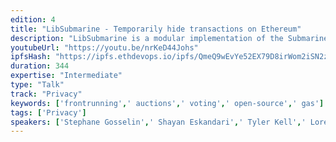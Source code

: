 ```yaml
---
edition: 4
title: "LibSubmarine - Temporarily hide transactions on Ethereum"
description: "LibSubmarine is a modular implementation of the Submarine Sends framework proposed by the team at IC3. While a standard commit-reveal scheme allows users to temporarily obfuscate data included in their transaction, Submarine Sends allow users to completely hide their transaction until revealed in a later block. Notable use cases include preventing frontrunning on DEXs, working sealed-bid auctions, and private voting with public tally. This is an open source and gas efficient implementation which anyone can add to their project. Built by the community, for the community. Slides: https://goo.gl/ncn3xG"
youtubeUrl: "https://youtu.be/nrKeD44Johs"
ipfsHash: "https://ipfs.ethdevops.io/ipfs/QmeQ9wEvYe52EX79D8irWom2iSN2ziAY7EM6wkfjDoCgfV?filename=LibSubmarine_-_Temporarily_hide_transactions_on_Ethereum_Devcon4-nrKeD44Johs.mp4"
duration: 344
expertise: "Intermediate"
type: "Talk"
track: "Privacy"
keywords: ['frontrunning',' auctions',' voting',' open-source',' gas']
tags: ['Privacy']
speakers: ['Stephane Gosselin',' Shayan Eskandari',' Tyler Kell',' Lorenz Breidenbach']
---
```

